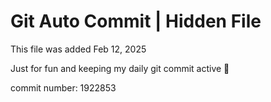 # Git Auto Commit | Hidden File

This file was added Feb 12, 2025

Just for fun and keeping my daily git commit active 🤪

commit number: 1922853
